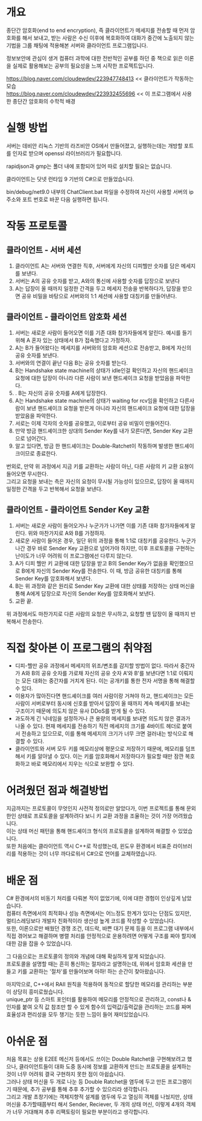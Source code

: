 개요
=====
종단간 암호화(end to end encryption), 즉 클라이언트가 메세지를 전송할 때 먼저 암호화를 해서 보내고, 받는 사람은 수신 이후에 복호화하여 대화가 중간에 노출되지 않는 기법을 그룹 채팅에 적용해본 서버와 클라이언트 프로그램입니다.   

정보보안에 관심이 생겨 컴퓨터 과학에 대한 전반적인 공부를 하던 중 책으로 읽은 이론을 실제로 활용해보는 공부의 필요성을 느껴 시작한 프로젝트입니다.   

https://blog.naver.com/cloudewdev/223947748413 << 클라이언트가 작동하는 모습   
https://blog.naver.com/cloudewdev/223932455696 << 이 프로그램에서 사용한 종단간 암호화의 수학적 배경   

실행 방법
====
서버는 데비안 리눅스 기반의 라즈비안 OS에서 만들어졌고, 실행하는데는 개방할 포트를 인자로 받으며 openssl 라이브러리가 필요합니다.   

rapidjson과 gmp는 폴더 내에 포함되어 있어 따로 설치할 필요는 없습니다.   

클라이언트는 닷넷 런타임 9 기반의 C#으로 만들었습니다.   

bin/debug/net9.0 내부의 ChatClient.bat 파일을 수정하여 자신이 사용할 서버의 ip 주소와 포트 번호로 바꾼 다음 실행하면 됩니다.   

작동 프로토콜
===

클라이언트 - 서버 세션
---
1. 클라이언트 A는 서버와 연결한 직후, 서버에게 자신의 디피헬만 숫자를 담은 메세지를 보낸다.
2. 서버는 A의 공유 숫자를 받고, A와의 통신에 사용할 숫자를 답장으로 보낸다
3. A는 답장이 올 때까지 일정한 간격을 두고 메세지 전송을 반복하다가, 답장을 받으면 공유 비밀을 바탕으로 서버와의 1:1 세션에 사용할 대칭키를 만들어낸다.

클라이언트 - 클라이언트 암호화 세션
---
1. 서버는 새로운 사람이 들어오면 이를 기존 대화 참가자들에게 알린다. 예시를 들기 위해 A 혼자 있는 상태에서 B가 접속했다고 가정하자.
2. A는 B가 들어왔다는 메세지를 서버와의 암호화 세션으로 전송받고, B에게 자신의 공유 숫자를 보낸다.
3. 서버와의 연결이 끝난 다음 B는 공유 숫자를 받는다.
4. B는 Handshake state machine의 상태가 idle인걸 확인하고 자신의 핸드셰이크 요청에 대한 답장이 아니라 다른 사람이 보낸 핸드셰이크 요청을 받았음을 파악한다.
5. . B는 자신의 공유 숫자를 A에게 답장한다.
6. A는 Handshake state machine의 상태가 waiting for rcv임을 확인하고 다른사람이 보낸 핸드셰이크 요청을 받은게 아니라 자신의 핸드셰이크 요청에 대한 답장을 받았음을 파악한다.
7. 서로는 이제 각자의 숫자를 공유했고, 이로부터 공유 비밀이 만들어진다.
8. 만약 방금 핸드셰이크한 상대의 Sender Key를 내가 모른다면, Sender Key 교환으로 넘어간다.
9. 알고 있다면, 방금 한 핸드셰이크는 Double-Ratchet이 작동하며 발생한 핸드셰이크이므로 종료한다.

번외로, 만약 위 과정에서 지금 키를 교환하는 사람이 아닌, 다른 사람의 키 교환 요쳥이 들어오면 무시한다.   
그리고 요청을 보내는 측은 자신의 요청이 무시될 가능성이 있으므로, 답장이 올 때까지 일정한 간격을 두고 반복해서 요청을 보낸다.

클라이언트 - 클라이언트 Sender Key 교환
---
1. 서버는 새로운 사람이 들어오거나 누군가가 나가면 이를 기존 대화 참가자들에게 알린다. 위와 마찬가지로 A와 B를 가정하자.
2. 새로운 사람이 들어온 경우, 일단 위의 과정을 통해 1:1로 대칭키를 공유한다. 누군가 나간 경우 바로 Sender Key 교환으로 넘어가야 하지만, 이후 프로토콜을 구현하는 난이도가 너무 어려워 이 프로그램에선 다루지 않는다.
3. A가 디피 헬만 키 교환에 대한 답장을 받고 B의 Sender Key가 없음을 확인했으므로 B에게 자신의 Sender Key를 전송한다. 이 때, 방금 공유한 대칭키를 통해 Sender Key를 암호화해서 보낸다.
4. B는 위 과정와 같은 원리로 Sender Key 교환에 대한 상태를 저장하는 상태 머신을 통해 A에게 답장으로 자신의 Sender Key를 암호화해서 보낸다.
5. 교환 끝.

위 과정에서도 마찬가지로 다른 사람의 요청은 무시하고, 요청할 땐 답장이 올 때까지 반복해서 전송한다.

직접 찾아본 이 프로그램의 취약점
===
* 디피-헬만 공유 과정에서 메세지의 위조/변조를 감지할 방법이 없다. 따라서 중간자가 A와 B의 공유 숫자를 가로채 자신의 공유 숫자 A'와 B'를 보낸다면 1:1로 이뤄지는 모든 대화는 중간자를 거치게 된다. 이는 공개키를 통한 전자 서명을 통해 해결할 수 있다.
* 이용자가 많아진다면 핸드셰이크를 여러 사람이랑 거쳐야 하고, 핸드셰이크는 모든 사람이 서버로부터 동시에 신호를 받아서 답장이 올 때까지 계속 메세지를 보내는 구조이기 때문에 의도치 않은 유사 DDoS를 받게 될 수 있다.
* 과도하게 긴 닉네임을 설정하거나 큰 용량의 메세지를 보내면 의도치 않은 결과가 나올 수 있다. 현재 메세지를 전송하기 직전 메세지의 크기를 4바이트 헤더로 붙여서 전송하고 있으므로, 이를 통해 메세지의 크기가 너무 크면 걸러내는 방식으로 해결할 수 있다.
* 클라이언트와 서버 모두 키를 메모리상에 평문으로 저장하기 때문에, 메모리를 덤프해서 키를 알아낼 수 있다. 이는 키를 암호화해서 저장하다가 필요할 때만 잠깐 복호화하고 바로 메모리에서 지우는 식으로 보완할 수 있다.

어려웠던 점과 해결방법
===
지금까지는 프로토콜이 무엇인지 사전적 정의로만 알았다가, 이번 프로젝트를 통해 문외한인 상태로 프로토콜을 설계하려다 보니 키 교환 과정을 조율하는 것이 가장 어려웠습니다.   
이는 상태 머신 패턴을 통해 핸드셰이크 형식의 프로토콜을 설계하여 해결할 수 있었습니다.   
또한 처음에는 클라이언트 역시 C++로 작성했는데, 윈도우 환경에서 비표준 라이브러리를 적용하는 것이 너무 까다로워서 C#으로 언어를 교체하였습니다.

배운 점
===
C# 환경에서의 비동기 처리를 다뤄본 적이 없었기에, 이에 대한 경험이 인상깊게 남았습니다.   
컴퓨터 측면에서의 최적화나 성능 측면에서는 어느정도 한계가 있다는 단점도 있지만, 멀티스레딩보다 개발자 친화적이라 생산성 높게 코드를 작성할 수 있었습니다.  
또한, 이론으로만 배웠던 경쟁 조건, 데드락, 바쁜 대기 문제 등을 이 프로그램 내부에서 직접 겪어보고 해결하며 병렬 처리를 안정적으로 운용하려면 어떻게 구조를 짜야 할지에 대한 감을 잡을 수 있었습니다.     

그 다음으로는 프로토콜의 정의와 개념에 대해 확실하게 알게 되었습니다.   
프로토콜을 설명할 때는 흔히 통신하는 절차라고 설명하는데, 위에서 암호화 세션을 만들고 키를 교환하는 '절차'를 만들어보며 아하! 하는 순간이 찾아왔습니다.   

마지막으로, C++에서 RAII 원칙을 적용하여 동적으로 할당한 메모리를 관리하는 부분이 상당히 흥미로웠습니다.    
unique_ptr 등 스마트 포인터를 활용하여 메모리를 안정적으로 관리하고, const나 & 인자를 붙여 오직 값 참조만 할 수 있게 함수의 입력값/출력값을 관리하는 코드를 짜며 효율성과 편리성을 모두 챙기는 듯한 느낌이 들어 재미있었습니다.

아쉬운 점
===

처음 목표는 상용 E2EE 메신저 등에서도 쓰이는 Double Ratchet을 구현해보려고 했으나, 클라이언트들이 대화 도중 동시에 정보를 교환하게 만드는 프로토콜을 설계하는 것이 너무 어려워 결국 구현하지 못한 점이 아쉽습니다.   
그러나 상태 머신을 두 개로 나눈 등 Double Ratchet을 염두에 두고 만든 프로그램이기 때문에, 추가 공부를 통해 추후 추가할 수 있으리라 생각합니다.   
그리고 개발 초창기에는 객체지향적 설계를 염두에 두고 열심히 객체를 나눴지만, 상태 머신을 추가할때쯤부터 해서 Sender, Reciever, 두 개의 상태 머신, 이렇게 4개의 객체가 너무 거대해져 추후 리팩토링이 필요한 부분이라고 생각합니다.
